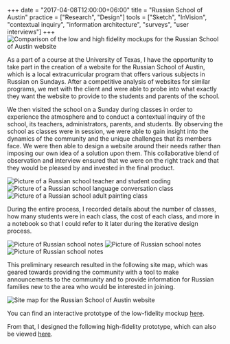 +++
date = "2017-04-08T12:00:00+06:00"
title = "Russian School of Austin"
practice = ["Research", "Design"]
tools = ["Sketch", "InVision", "contextual inquiry", "information architecture", "surveys", "user interviews"]
+++
![Comparison of the low and high fidelity mockups for the Russian School of Austin website](/img/russianschool1.png "Low and High Fidelity Mockups for the Russian School of Austin Website")

As a part of a course at the University of Texas, I have the opportunity to take part in the creation of a website for the Russian School of Austin, which is a local extracurricular program that offers various subjects in Russian on Sundays. After a competitive analysis of websites for similar programs, we met with the client and were able to probe into what exactly they want the website to provide to the students and parents of the school.

We then visited the school on a Sunday during classes in order to experience the atmosphere and to conduct a contextual inquiry of the school, its teachers, administrators, parents, and students. By observing the school as classes were in session, we were able to gain insight into the dynamics of the community and the unique challenges that its members face. We were then able to design a website around their needs rather than imposing our own idea of a solution upon them. This collaborative blend of observation and interview ensured that we were on the right track and that they would be pleased by and invested in the final product.

![Picture of a Russian school teacher and student coding](/img/russianschool2.jpg "Russian School Teacher and Student Coding")
![Picture of a Russian school language conversation class](/img/russianschool3.jpg "Russian School Language Conversation Class")
![Picture of a Russian school adult painting class](/img/russianschool4.jpg "Russian school adult painting class")

During the entire process, I recorded details about the number of classes, how many students were in each class, the cost of each class, and more in a notebook so that I could refer to it later during the iterative design process.

![Picture of Russian school notes](/img/russianschool5.jpg "Russian School Notes")
![Picture of Russian school notes](/img/russianschool6.jpg "Russian School Notes")
![Picture of Russian school notes](/img/russianschool7.jpg "Russian School Notes")

This preliminary research resulted in the following site map, which was geared towards providing the community with a tool to make announcements to the community and to provide information for Russian families new to the area who would be interested in joining.

![Site map for the Russian School of Austin website](/img/russianschool8.svg "Site Map for the Russian School of Austin Website")

You can find an interactive prototype of the low-fidelity mockup [here](https://invis.io/QUB1FTDH8).

From that, I designed the following high-fidelity prototype, which can also be viewed [here](https://invis.io/BKB82YIEW).
